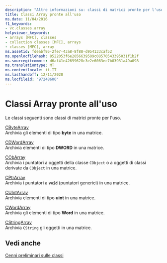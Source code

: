 ```yaml
---
description: "Altre informazioni su: classi di matrici pronte per l'uso"
title: Classi Array pronte all'uso
ms.date: 11/04/2016
f1_keywords:
- vc.classes.array
helpviewer_keywords:
- arrays [MFC], classes
- collection classes [MFC], arrays
- classes [MFC], array
ms.assetid: fdeabf95-2fe7-43a8-8f88-d954133caf52
ms.openlocfilehash: 8522053f6e2056639509c08570543395031f1b2f
ms.sourcegitcommit: d6af41e42699628c3e2e6063ec7b03931a49a098
ms.translationtype: MT
ms.contentlocale: it-IT
ms.lasthandoff: 12/11/2020
ms.locfileid: "97248606"
---
```

# <a name="ready-to-use-array-classes"></a>Classi Array pronte all'uso

Le classi seguenti sono classi di matrici pronte per l'uso.

[CByteArray](../mfc/reference/cbytearray-class.md)<br/>
Archivia gli elementi di tipo **byte** in una matrice.

[CDWordArray](../mfc/reference/cdwordarray-class.md)<br/>
Archivia elementi di tipo **DWORD** in una matrice.

[CObArray](../mfc/reference/cobarray-class.md)<br/>
Archivia i puntatori a oggetti della classe `CObject` o a oggetti di classi derivate da `CObject` in una matrice.

[CPtrArray](../mfc/reference/cptrarray-class.md)<br/>
Archivia i puntatori a **`void`** (puntatori generici) in una matrice.

[CUIntArray](../mfc/reference/cuintarray-class.md)<br/>
Archivia elementi di tipo **uint** in una matrice.

[CWordArray](../mfc/reference/cwordarray-class.md)<br/>
Archivia gli elementi di tipo **Word** in una matrice.

[CStringArray](../mfc/reference/cstringarray-class.md)<br/>
Archivia `CString` gli oggetti in una matrice.

## <a name="see-also"></a>Vedi anche

[Cenni preliminari sulle classi](../mfc/class-library-overview.md)
